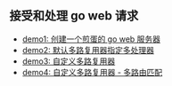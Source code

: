 ## 接受和处理 go web 请求

- [demo1: 创建一个煎蛋的 go web 服务器](./demo1/main.go)
- [demo2: 默认多路复用器指定多处理器](./demo2/main.go)
- [demo3: 自定义多路复用器](./demo3/main.go)
- [demo4: 自定义多路复用器 - 多路由匹配](./demo4/main.go)
